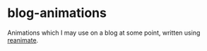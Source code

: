 # blog-animations

Animations which I may use on a blog at some point, written using [reanimate](https://github.com/reanimate/reanimate).
